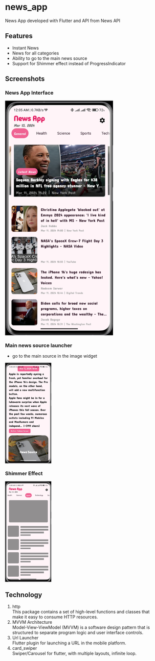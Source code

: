 # news_app
News App developed with Flutter and API from News API
## Features
- Instant News
- News for all categories
- Ability to go to the main news source
- Support for Shimmer effect instead of ProgressIndicator
## Screenshots

### News App Interface
<div style="display:flex;">
    <img src="screenShots/image1.jpeg" alt="Task Interface" style="width:70%;">
</div>

### Main news source launcher 
- go to the main source in the image widget

<div style="display:flex;">
    <img src="screenShots/image3.jpeg" alt="Heat Map" style="width:30%;">
</div>

### Shimmer Effect 
<div style="display:flex;">
    <img src="screenShots/image4.jpeg" alt="Heat Map" style="width:30%;">
</div>

## Technology
1. http<br />
This package contains a set of high-level functions and classes that make it easy to consume HTTP resources.
2. MVVM Architecture<br />
Model-View-ViewModel (MVVM) is a software design pattern that is structured to separate program logic and user interface controls.
3. Url Launcher<br />
Flutter plugin for launching a URL in the mobile platform.
4. card_swiper<br />
Swiper/Carousel for flutter, with multiple layouts, infinite loop.
